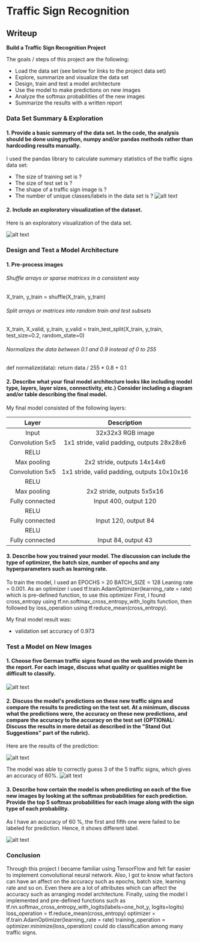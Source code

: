 # **Traffic Sign Recognition** 

## Writeup


**Build a Traffic Sign Recognition Project**

The goals / steps of this project are the following:
* Load the data set (see below for links to the project data set)
* Explore, summarize and visualize the data set
* Design, train and test a model architecture
* Use the model to make predictions on new images
* Analyze the softmax probabilities of the new images
* Summarize the results with a written report

[//]: # (Image References)

[image1]: ./Output/1.PNG "Visualization"
[image2]: ./Output/2.PNG "New Images"
[image3]: ./Output/3.PNG "Classification for new images"
[image4]: ./Output/4.PNG "Accuracy for new images"
[image5]: ./Output/5.PNG "Top five classification for new images"
[image6]: ./Output/samples.png "All labels"

### Data Set Summary & Exploration

#### 1. Provide a basic summary of the data set. In the code, the analysis should be done using python, numpy and/or pandas methods rather than hardcoding results manually.

I used the pandas library to calculate summary statistics of the traffic
signs data set:

* The size of training set is ?
* The size of test set is ?
* The shape of a traffic sign image is ?
* The number of unique classes/labels in the data set is ?
![alt text][image1]

#### 2. Include an exploratory visualization of the dataset.

Here is an exploratory visualization of the data set.

![alt text][image6]

### Design and Test a Model Architecture

#### 1. Pre-process images

###### Shuffle arrays or sparse matrices in a consistent way
X_train, y_train = shuffle(X_train, y_train)

###### Split arrays or matrices into random train and test subsets
X_train, X_valid, y_train, y_valid = train_test_split(X_train, y_train, test_size=0.2, random_state=0)

###### Normalizes the data between 0.1 and 0.9 instead of 0 to 255    
def normalize(data):
    return data / 255 * 0.8 + 0.1
    
#### 2. Describe what your final model architecture looks like including model type, layers, layer sizes, connectivity, etc.) Consider including a diagram and/or table describing the final model.

My final model consisted of the following layers:

| Layer         		|     Description	        					| 
|:---------------------:|:---------------------------------------------:| 
| Input         		| 32x32x3 RGB image   							| 
| Convolution 5x5     	| 1x1 stride, valid padding, outputs 28x28x6 	|
| RELU					|												|
| Max pooling	      	| 2x2 stride,  outputs 14x14x6 					|
| Convolution 5x5	    | 1x1 stride, valid padding, outputs 10x10x16  	|
| RELU					|												|
| Max pooling	      	| 2x2 stride,  outputs 5x5x16 					|
| Fully connected		| Input 400, output 120      					|
| RELU					|												|
| Fully connected		| Input 120, output 84      					|
| RELU					|												|
| Fully connected		| Input 84, output 43       					|

#### 3. Describe how you trained your model. The discussion can include the type of optimizer, the batch size, number of epochs and any hyperparameters such as learning rate.

To train the model, I used an 
EPOCHS = 20
BATCH_SIZE = 128
Leaning rate = 0.001.
As an optimizer I used tf.train.AdamOptimizer(learning_rate = rate) which is pre-defined function, to use this optimizer 
First, I found cross_entropy using tf.nn.softmax_cross_entropy_with_logits function, then followed by loss_operation using tf.reduce_mean(cross_entropy).

My final model result was:

* validation set accuracy of 0.973 

### Test a Model on New Images

#### 1. Choose five German traffic signs found on the web and provide them in the report. For each image, discuss what quality or qualities might be difficult to classify.
 ![alt text][image2] 
 
 #### 2. Discuss the model's predictions on these new traffic signs and compare the results to predicting on the test set. At a minimum, discuss what the predictions were, the accuracy on these new predictions, and compare the accuracy to the accuracy on the test set (OPTIONAL: Discuss the results in more detail as described in the "Stand Out Suggestions" part of the rubric).

Here are the results of the prediction:

 ![alt text][image3] 
 
 The model was able to correctly guess 3 of the 5 traffic signs, which gives an accuracy of 60%.
 ![alt text][image4] 
 #### 3. Describe how certain the model is when predicting on each of the five new images by looking at the softmax probabilities for each prediction. Provide the top 5 softmax probabilities for each image along with the sign type of each probability. 
 As I have an accuracy of 60 %, the first and fifth one were failed to be labeled for prediction. Hence, it shows different label.
 
 ![alt text][image5]
 
 ### Conclusion
 
Through this project I became familiar using TensorFlow and felt far easier to implement convolutional neural network. 
Also, I got to know what factors can have an affect on the accuracy such as epochs, batch size, learning rate and so on.
Even there are a lot of attributes which can affect the accuracy such as arranging model architecture.
Finally, using the model I implemented and pre-defined functions such as tf.nn.softmax_cross_entropy_with_logits(labels=one_hot_y, logits=logits)
loss_operation = tf.reduce_mean(cross_entropy)
optimizer = tf.train.AdamOptimizer(learning_rate = rate)
training_operation = optimizer.minimize(loss_operation) could do classification among many traffic signs.
